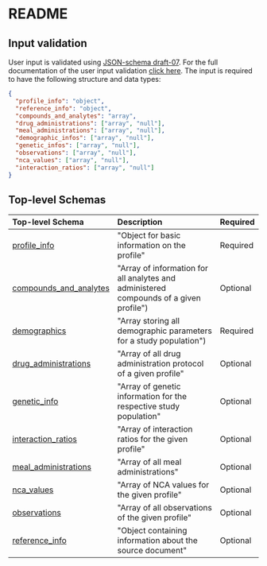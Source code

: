 # README

## Input validation

User input is validated using [JSON-schema draft-07](http://json-schema.org/draft-07/schema).
For the full documentation of the user input validation [click here](./docs/README.md).
The input is required to have the following structure and data types:

```json
{
  "profile_info": "object",
  "reference_info": "object",
  "compounds_and_analytes": "array",
  "drug_administrations": ["array", "null"],
  "meal_administrations": ["array", "null"],
  "demographic_infos": ["array", "null"],
  "genetic_infos": ["array", "null"],
  "observations": ["array", "null"],
  "nca_values": ["array", "null"],
  "interaction_ratios": ["array", "null"]
}
```

## Top-level Schemas

| Top-level Schema                                      | Description                                                                            | Required |
| :---------------------------------------------------- | :------------------------------------------------------------------------------------- | :------- |
| [profile_info](./profile_info.md)                     | "Object for basic information on the profile"                                          | Required |
| [compounds_and_analytes](./compounds_and_analytes.md) | "Array of information for all analytes and administered compounds of a given profile") | Optional |
| [demographics](./demographics.md)                     | "Array storing all demographic parameters for a study population")                     | Required |
| [drug_administrations](./drug_administrations.md)     | "Array of all drug administration protocol of a given profile"                         | Optional |
| [genetic_info](./genetic_info.md)                     | "Array of genetic information for the respective study population"                     | Optional |
| [interaction_ratios](./interaction_ratios.md)         | "Array of interaction ratios for the given profile"                                    | Optional |
| [meal_administrations](./meal_administrations.md)     | "Array of all meal administrations"                                                    | Optional |
| [nca_values](./nca_values.md)                         | "Array of NCA values for the given profile"                                            | Optional |
| [observations](./observations.md)                     | "Array of all observations of the given profile"                                       | Optional |
| [reference_info](./reference_info.md)                 | "Object containing information about the source document"                              | Optional |

